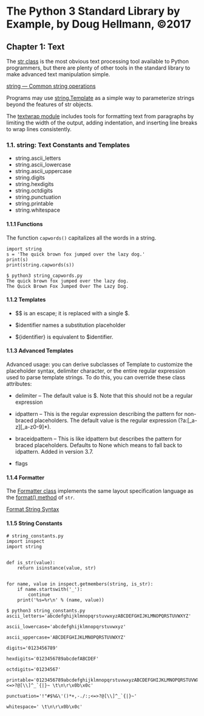 # The Python 3 Standard Library by Example, by Doug Hellmann, ©2017

## Chapter 1: Text

The [str class](https://docs.python.org/3/library/stdtypes.html#text-sequence-type-str) is the most obvious text processing tool available to Python programmers, but there are plenty of other tools in the standard library to make advanced text manipulation simple.

[string — Common string operations](https://docs.python.org/3/library/string.html#)

Programs may use [string.Template](https://docs.python.org/3/library/string.html#string.Template) as a simple way to parameterize strings beyond the features of str objects.

The [textwrap module](https://docs.python.org/3/library/textwrap.html) includes tools for formatting text from paragraphs by limiting the width of the output, adding indentation, and inserting line breaks to wrap lines consistently.

### 1.1. string: Text Constants and Templates

* string.ascii_letters
* string.ascii_lowercase
* string.ascii_uppercase
* string.digits
* string.hexdigits
* string.octdigits
* string.punctuation
* string.printable
* string.whitespace

#### 1.1.1 Functions

The function `capwords()` capitalizes all the words in a string.

```
import string
s = 'The quick brown fox jumped over the lazy dog.'
print(s)
print(string.capwords(s))
```

```
$ python3 string_capwords.py 
The quick brown fox jumped over the lazy dog.
The Quick Brown Fox Jumped Over The Lazy Dog.
```

#### 1.1.2 Templates

* \$\$ is an escape; it is replaced with a single \$.

* \$identifier names a substitution placeholder 

* \${identifier} is equivalent to $identifier.

#### 1.1.3 Advanced Templates

Advanced usage: you can derive subclasses of Template to customize the placeholder syntax, delimiter character, or the entire regular expression used to parse template strings. To do this, you can override these class attributes:

* delimiter – The default value is $. Note that this should not be a regular expression

* idpattern – This is the regular expression describing the pattern for non-braced placeholders. The default value is the regular expression (?a:[_a-z][_a-z0-9]*). 

* braceidpattern – This is like idpattern but describes the pattern for braced placeholders. Defaults to None which means to fall back to idpattern. Added in version 3.7.

* flags 

#### 1.1.4 Formatter

The [Formatter class](https://docs.python.org/3/library/string.html#string.Formatter) implements the same layout specification language as the [format() method](https://docs.python.org/3/library/stdtypes.html#str.format) of `str`.

[Format String Syntax](https://docs.python.org/3/library/string.html#format-string-syntax)

#### 1.1.5 String Constants

```
# string_constants.py
import inspect
import string


def is_str(value):
    return isinstance(value, str)


for name, value in inspect.getmembers(string, is_str):
    if name.startswith('_'):
        continue
    print('%s=%r\n' % (name, value))
```

```
$ python3 string_constants.py 
ascii_letters='abcdefghijklmnopqrstuvwxyzABCDEFGHIJKLMNOPQRSTUVWXYZ'

ascii_lowercase='abcdefghijklmnopqrstuvwxyz'

ascii_uppercase='ABCDEFGHIJKLMNOPQRSTUVWXYZ'

digits='0123456789'

hexdigits='0123456789abcdefABCDEF'

octdigits='01234567'

printable='0123456789abcdefghijklmnopqrstuvwxyzABCDEFGHIJKLMNOPQRSTUVWXYZ!"#$%&\'()*+,-./:;<=>?@[\\]^_`{|}~ \t\n\r\x0b\x0c'

punctuation='!"#$%&\'()*+,-./:;<=>?@[\\]^_`{|}~'

whitespace=' \t\n\r\x0b\x0c'
```